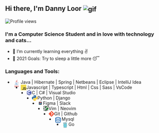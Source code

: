 ## Hi there, I'm Danny Loor <img align="center" alt="gif" width="65" src="https://i.pinimg.com/originals/e4/26/70/e426702edf874b181aced1e2fa5c6cde.gif" />

![Profile views](https://gpvc.arturio.dev/Dgloor)

### I'm a Computer Science Student and in love with technology and cats...

- 🌱 I’m currently learning everything ✌
- 🎯 2021 Goals: Try to sleep a little more 😴

### Languages and Tools:

- <img align="left" alt="GitHub" width="26px" src="https://github.com/Dgloor/Dgloor/blob/main/icons/java.png" /> Java | Hibernate | Spring | Netbeans | Eclipse | IntelliJ Idea
- <img align="left" alt="GitHub" width="18px" src="https://raw.githubusercontent.com/Dgloor/Dgloor/main/icons/javascript.png" /> Javascript | Typescript | Html | Css | Sass | VsCode
- <img align="left" alt="GitHub" width="18px" src="https://raw.githubusercontent.com/Dgloor/Dgloor/main/icons/c.png" /> C | C# | Visual Studio
- <img align="left" alt="GitHub" width="18px" src="https://raw.githubusercontent.com/Dgloor/Dgloor/main/icons/python.png" /> Python | Django
- <img align="left" alt="GitHub" width="18px" src="https://raw.githubusercontent.com/Dgloor/Dgloor/main/icons/figma.png" /> Figma | Slack
- <img align="left" alt="GitHub" width="18px" src="https://raw.githubusercontent.com/Dgloor/Dgloor/main/icons/vim.png" /> Vim | Neovim
- <img align="left" alt="GitHub" width="18px" src="https://raw.githubusercontent.com/Dgloor/Dgloor/main/icons/git.png" /> Git | Github
- <img align="left" alt="GitHub" width="24px" src="https://raw.githubusercontent.com/Dgloor/Dgloor/main/icons/database1.png" /> Mysql
- <img align="left" alt="GitHub" width="22px" src="https://raw.githubusercontent.com/Dgloor/Dgloor/main/icons/go.png" /> Go

